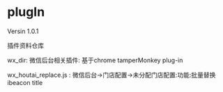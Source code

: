 # plugIn
Versin 1.0.1




插件资料仓库






wx_dir: 微信后台相关插件: 基于chrome tamperMonkey plug-in







wx_houtai_replace.js : 微信后台->门店配置->未分配门店配置:功能:批量替换ibeacon title





